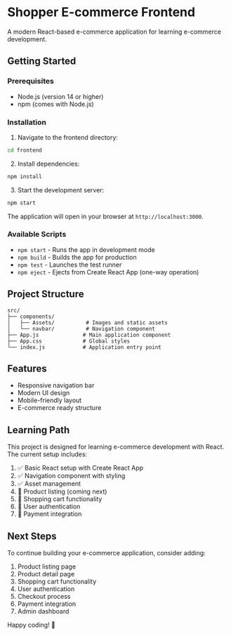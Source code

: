 # Shopper E-commerce Frontend

A modern React-based e-commerce application for learning e-commerce development.

## Getting Started

### Prerequisites
- Node.js (version 14 or higher)
- npm (comes with Node.js)

### Installation

1. Navigate to the frontend directory:
```bash
cd frontend
```

2. Install dependencies:
```bash
npm install
```

3. Start the development server:
```bash
npm start
```

The application will open in your browser at `http://localhost:3000`.

### Available Scripts

- `npm start` - Runs the app in development mode
- `npm build` - Builds the app for production
- `npm test` - Launches the test runner
- `npm eject` - Ejects from Create React App (one-way operation)

## Project Structure

```
src/
├── components/
│   ├── Assets/          # Images and static assets
│   └── navbar/          # Navigation component
├── App.js              # Main application component
├── App.css             # Global styles
└── index.js            # Application entry point
```

## Features

- Responsive navigation bar
- Modern UI design
- Mobile-friendly layout
- E-commerce ready structure

## Learning Path

This project is designed for learning e-commerce development with React. The current setup includes:

1. ✅ Basic React setup with Create React App
2. ✅ Navigation component with styling
3. ✅ Asset management
4. 🔄 Product listing (coming next)
5. 🔄 Shopping cart functionality
6. 🔄 User authentication
7. 🔄 Payment integration

## Next Steps

To continue building your e-commerce application, consider adding:

1. Product listing page
2. Product detail page
3. Shopping cart functionality
4. User authentication
5. Checkout process
6. Payment integration
7. Admin dashboard

Happy coding! 🚀
